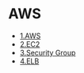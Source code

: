 # AWS

- [1.AWS](./1.aws.md)
- [2.EC2](./2.ec2.md)
- [3.Security Group](./3.sg.md)
- [4.ELB](./4.elb.md)

